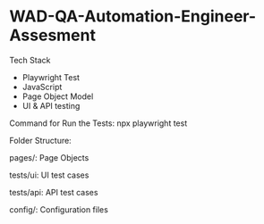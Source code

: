 # WAD-QA-Automation-Engineer-Assesment

Tech Stack
- Playwright Test
- JavaScript
- Page Object Model
- UI & API testing


Command for Run the Tests:
  npx playwright test



Folder Structure:

pages/: Page Objects

tests/ui: UI test cases

tests/api: API test cases

config/: Configuration files
